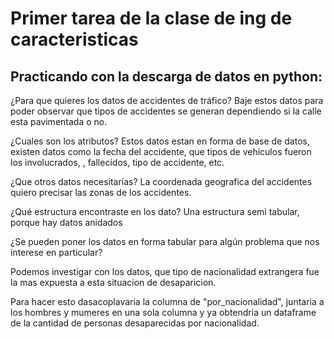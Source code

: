 # Primer tarea de la clase de ing de caracteristicas

## Practicando con la descarga de datos en python:

¿Para que quieres los datos de accidentes de tráfico?
	Baje estos datos para poder observar que tipos de accidentes se generan dependiendo si la calle esta pavimentada o no.
	
¿Cuales son los atributos?
	Estos datos estan en forma de base de datos, existen datos como la fecha del accidente, que tipos de vehiculos fueron los involucrados, , fallecidos, tipo de accidente, etc.
	
¿Que otros datos necesitarías?
	La coordenada geografica del accidentes quiero precisar las zonas de los accidentes.

¿Qué estructura encontraste en los dato?
	Una estructura semi tabular, porque hay datos anidados

¿Se pueden poner los datos en forma tabular para algún problema que nos interese en particular?

Podemos investigar con los datos, que tipo de nacionalidad extrangera fue la mas expuesta a esta situacion de desaparicion.
	
Para hacer esto dasacoplavaria la columna de "por_nacionalidad", juntaria a los hombres y mumeres en una sola columna y ya obtendria un dataframe de la cantidad de personas desaparecidas por nacionalidad.
	
